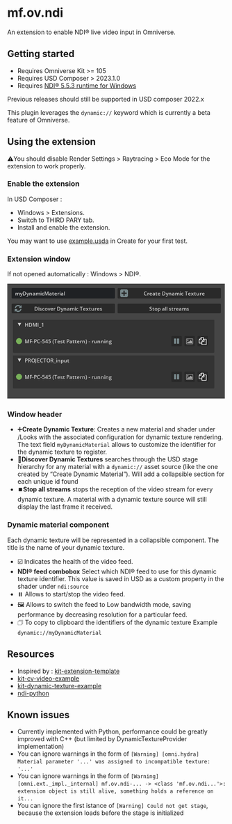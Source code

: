 # mf.ov.ndi

An extension to enable NDI® live video input in Omniverse.

## Getting started

- Requires Omniverse Kit >= 105
- Requires USD Composer > 2023.1.0
- Requires [NDI® 5.5.3 runtime for Windows](https://go.ndi.tv/tools-for-windows)

Previous releases should still be supported in USD composer 2022.x

This plugin leverages the `dynamic://` keyword which is currently a beta feature of Omniverse.

## Using the extension

⚠️You should disable Render Settings > Raytracing > Eco Mode for the extension to work properly.

### Enable the extension 

In USD Composer :
- Windows > Extensions.
- Switch to THIRD PARY tab.
- Install and enable the extension.

You may want to use [example.usda](./example.usda) in Create for your first test.

### Extension window

If not opened automatically : Windows > NDI®.

![preview](./exts/mf.ov.ndi/data/ui.png)

### Window header
- ➕**Create Dynamic Texture**: Creates a new material and shader under /Looks with the associated configuration for dynamic texture rendering. The text field `myDynamicMaterial` allows to customize the identifier for the dynamic texture to register.
- 🔄**Discover Dynamic Textures** searches through the USD stage hierarchy for any material with a `dynamic://` asset source (like the one created by “Create Dynamic Material”). Will add a collapsible section for each unique id found
- ⏹️**Stop all streams** stops the reception of the video stream for every dynamic texture. A material with a dynamic texture source will still display the last frame it received.

### Dynamic material component

Each dynamic texture will be represented in a collapsible component.
The title is the name of your dynamic texture.

- ☑️ Indicates the health of the video feed.
- **NDI® feed combobox** Select which NDI® feed to use for this dynamic texture identifier. This value is saved in USD as a custom property in the shader under `ndi:source`
- ⏸️ Allows to start/stop the video feed.
- 🖼️ Allows to switch the feed to Low bandwidth mode, saving performance by decreasing resolution for a particular feed.
- 🗇 To copy to clipboard the identifiers of the dynamic texture Example `dynamic://myDynamicMaterial`

## Resources
- Inspired by : [kit-extension-template](https://github.com/NVIDIA-Omniverse/kit-extension-template)
- [kit-cv-video-example](https://github.com/jshrake-nvidia/kit-cv-video-example)
- [kit-dynamic-texture-example](https://github.com/jshrake-nvidia/kit-dynamic-texture-example)
- [ndi-python](https://github.com/buresu/ndi-python)

## Known issues
- Currently implemented with Python, performance could be greatly improved with C++ (but limited by DynamicTextureProvider implementation)
- You can ignore warnings in the form of `[Warning] [omni.hydra] Material parameter '...' was assigned to incompatible texture: '...'`
- You can ignore warnings in the form of `[Warning] [omni.ext._impl._internal] mf.ov.ndi-... -> <class 'mf.ov.ndi...'>: extension object is still alive, something holds a reference on it...`
- You can ignore the first istance of `[Warning] Could not get stage`, because the extension loads before the stage is initialized
